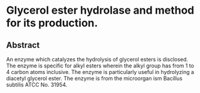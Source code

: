 # Glycerol ester hydrolase and method for its production.

## Abstract
An enzyme which catalyzes the hydrolysis of glycerol esters is disclosed. The enzyme is specific for alkyl esters wherein the alkyl group has from 1 to 4 carbon atoms inclusive. The enzyme is particularly useful in hydrolyzing a diacetyl glycerol ester. The enzyme is from the microorgan ism Bacillus subtilis ATCC No. 31954.